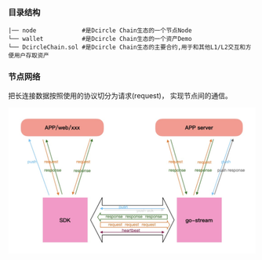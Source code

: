 
### 目录结构
```azure
|── node             #是Dcircle Chain生态的一个节点Node
└── wallet           #是Dcircle Chain生态的一个资产Demo
└── DcircleChain.sol #是Dcircle Chain生态的主要合约,用于和其他L1/L2交互和方便用户存取资产 
```

### 节点网络

把长连接数据按照使用的协议切分为请求(request)， 实现节点间的通信。

![logic.jpg](..%2F..%2Fresource%2Flogic.jpg)